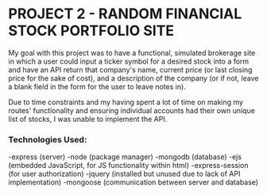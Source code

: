 # PROJECT 2 - RANDOM FINANCIAL STOCK PORTFOLIO SITE

My goal with this project was to have a functional, simulated brokerage site in which a user could input a ticker symbol for a desired stock into a form and have an API return that company's name, current price (or last closing price for the sake of cost), and a description of the company (or if not, leave a blank field in the form for the user to leave notes in).

Due to time constraints and my having spent a lot of time on making my routes' functionality and ensuring individual accounts had their own unique list of stocks, I was unable to implement the API.

### Technologies Used:
-express (server)
-node (package manager)
-mongodb (database)
-ejs (embedded JavaScript, for JS functionality within html)
-express-session (for user authorization)
-jquery (installed but unused due to lack of API implementation)
-mongoose (communication between server and database)
